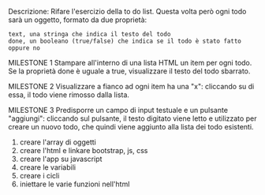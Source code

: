Descrizione: Rifare l'esercizio della to do list. Questa volta però ogni todo sarà un oggetto, formato da due proprietà:

    text, una stringa che indica il testo del todo
    done, un booleano (true/false) che indica se il todo è stato fatto oppure no

MILESTONE 1 Stampare all'interno di una lista HTML un item per ogni todo. Se la proprietà done è uguale a true, visualizzare il testo del todo sbarrato.

MILESTONE 2 Visualizzare a fianco ad ogni item ha una "x": cliccando su di essa, il todo viene rimosso dalla lista.

MILESTONE 3 Predisporre un campo di input testuale e un pulsante "aggiungi": cliccando sul pulsante, il testo digitato viene letto e utilizzato per creare un nuovo todo, che quindi viene aggiunto alla lista dei todo esistenti.

1. creare l'array di oggetti
2. creare l'html e linkare bootstrap, js, css
3. creare l'app su javascript
4. creare le variabili
5. creare i cicli
6. iniettare le varie funzioni nell'html
